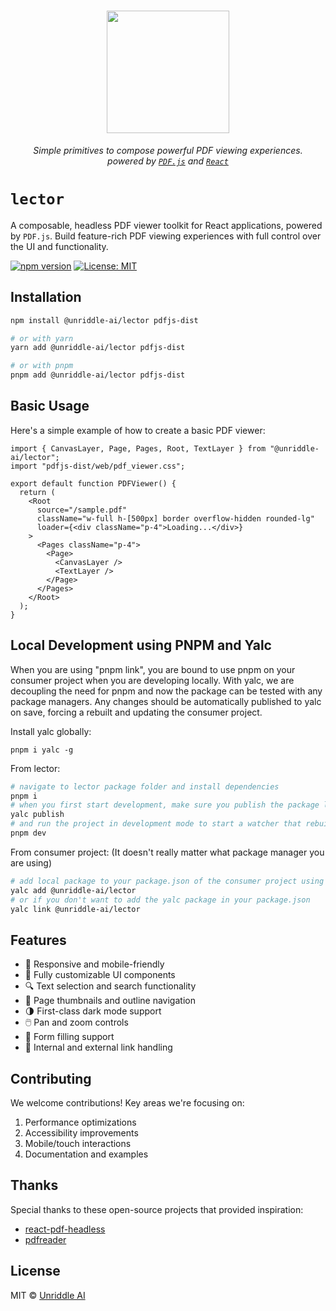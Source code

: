 <p align="center">
  <h1 align="center"><img src="https://www.unriddle.ai/icons/logo.png" width="196" /></h1>
  <p align="center">
    <i>Simple primitives to compose powerful PDF viewing experiences.<br>powered by <code><a href="https://mozilla.github.io/pdf.js/">PDF.js</a></code> and <code><a href="https://reactjs.org/">React</a></code></i>
  </p>
</p>

# `lector`

A composable, headless PDF viewer toolkit for React applications, powered by `PDF.js`. Build feature-rich PDF viewing experiences with full control over the UI and functionality.

[![npm version](https://badge.fury.io/js/@unriddle-ai%2Flector.svg)](https://www.npmjs.com/package/@unriddle-ai/lector)
[![License: MIT](https://img.shields.io/badge/License-MIT-yellow.svg)](https://opensource.org/licenses/MIT)

## Installation

```bash
npm install @unriddle-ai/lector pdfjs-dist

# or with yarn
yarn add @unriddle-ai/lector pdfjs-dist

# or with pnpm
pnpm add @unriddle-ai/lector pdfjs-dist
```

## Basic Usage

Here's a simple example of how to create a basic PDF viewer:

```tsx
import { CanvasLayer, Page, Pages, Root, TextLayer } from "@unriddle-ai/lector";
import "pdfjs-dist/web/pdf_viewer.css";

export default function PDFViewer() {
  return (
    <Root
      source="/sample.pdf"
      className="w-full h-[500px] border overflow-hidden rounded-lg"
      loader={<div className="p-4">Loading...</div>}
    >
      <Pages className="p-4">
        <Page>
          <CanvasLayer />
          <TextLayer />
        </Page>
      </Pages>
    </Root>
  );
}
```

## Local Development using PNPM and Yalc

When you are using "pnpm link", you are bound to use pnpm on your consumer project when you are developing locally.
With yalc, we are decoupling the need for pnpm and now the package can be tested with any package managers. Any
changes should be automatically published to yalc on save, forcing a rebuilt and updating the consumer project.

Install yalc globally:

```
pnpm i yalc -g
```

From lector:

```bash
# navigate to lector package folder and install dependencies
pnpm i
# when you first start development, make sure you publish the package locally
yalc publish
# and run the project in development mode to start a watcher that rebuilds the project and pushes the changes locally on save
pnpm dev
```

From consumer project:
(It doesn't really matter what package manager you are using)

```bash
# add local package to your package.json of the consumer project using yalc
yalc add @unriddle-ai/lector
# or if you don't want to add the yalc package in your package.json
yalc link @unriddle-ai/lector
```

## Features

- 📱 Responsive and mobile-friendly
- 🎨 Fully customizable UI components
- 🔍 Text selection and search functionality
- 📑 Page thumbnails and outline navigation
- 🌗 First-class dark mode support
- 🖱️ Pan and zoom controls
- 📝 Form filling support
- 🔗 Internal and external link handling

## Contributing

We welcome contributions! Key areas we're focusing on:

1. Performance optimizations
2. Accessibility improvements
3. Mobile/touch interactions
4. Documentation and examples

## Thanks

Special thanks to these open-source projects that provided inspiration:

- [react-pdf-headless](https://github.com/jkgenser/react-pdf-headless)
- [pdfreader](https://github.com/OnedocLabs/pdfreader)

## License

MIT © [Unriddle AI]()
